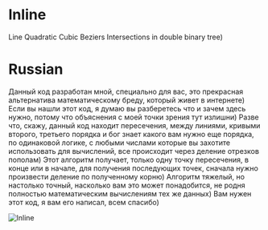 # Inline
Line Quadratic Cubic Beziers Intersections in double binary tree)

# Russian
Данный код разработан мной, специально для вас, это прекрасная альтернатива математическому бреду, который живет в интернете) Если вы нашли этот код, я думаю вы разберетесь что и зачем здесь нужно, потому что объяснения с моей точки зрения тут излишни) Разве что, скажу, данный код находит пересечения, между линиями, кривыми второго, третьего порядка и бог знает какого вам нужно еще порядка, по одинаковой логике, с любыми числами которые вы захотите использовать для вычислений, все происходит через деление отрезков пополам) Этот алгоритм получает, только одну точку пересечения, в конце или в начале, для получения последующих точек, сначала нужно произвести деление по полученному корню) Алгоритм тяжелый, но настолько точный, насколько вам это может понадобится, не родня полностью математическим вычислениям тех же данных) Вам нужен этот код, я вам его написал, всем спасибо)

![Inline](https://user-images.githubusercontent.com/68204631/115240735-b9a08280-a128-11eb-9ee2-f2bc25cd79ee.png)
